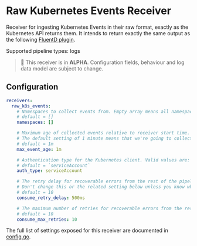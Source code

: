 # Raw Kubernetes Events Receiver

Receiver for ingesting Kubernetes Events in their raw format, exactly as the Kubernetes API returns them.
It intends to return exactly the same output as the following [FluentD plugin].

Supported pipeline types: logs

> :construction: This receiver is in **ALPHA**. Configuration fields, behaviour and log data model are subject to change.

## Configuration

```yaml
receivers:
  raw_k8s_events:
    # Namespaces to collect events from. Empty array means all namespaces and is the default.
    # default = []
    namespaces: []

    # Maximum age of collected events relative to receiver start time.
    # The default setting of 1 minute means that we're going to collect events up to 1 minute backwards in time.
    # default = 1m
    max_event_age: 1m

    # Authentication type for the Kubernetes client. Valid values are: `serviceAccount`, `kubeConfig`, `tls` and `none`.
    # default = `serviceAccount`
    auth_type: serviceAccount

    # The retry delay for recoverable errors from the rest of the pipeline.
    # Don't change this or the related setting below unless you know what you're doing.
    # default = 10
    consume_retry_delay: 500ms

    # The maximum number of retries for recoverable errors from the rest of the pipeline.
    # default = 10
    consume_max_retries: 10
```

The full list of settings exposed for this receiver are documented in
[config.go](./config.go).

[FluentD plugin]: https://github.com/SumoLogic/sumologic-kubernetes-fluentd/tree/main/fluent-plugin-events
